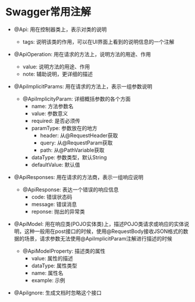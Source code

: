 # Swagger常用注解

- @Api: 用在控制器类上，表示对类的说明
    - tags: 说明该类的作用，可以在UI界面上看到的说明信息的一个注解

- @ApiOperation: 用在请求的方法上，说明方法的用途、作用
    - value: 说明方法的用途、作用
    - note: 辅助说明，更详细的描述

- @ApiImplicitParams: 用在请求的方法上，表示一组参数说明
    - @ApiImplicityParam: 详细概括参数的各个方面
        - name: 方法参数名
        - value: 参数意义
        - required: 是否必须传
        - paramType: 参数放在的地方
            - header: 从@RequestHeader获取
            - query: 从@RequestParam获取
            - path: 从@PathVariable获取
        - dataType: 参数类型，默认String
        - defaultValue: 默认值

- @ApiResponses: 用在请求的方法商，表示一组响应说明
    - @ApiResponse: 表达一个错误的响应信息
        - code: 错误状态码
        - message: 错误消息
        - reponse: 抛出的异常类

- @ApiModel: 用在响应类(POJO实体类)上，描述POJO类请求或响应的实体说明，这种一般用在post接口的时候，使用@RequestBody接收JSON格式的数据的场景，请求参数无法使用@ApiImplicitParam注解进行描述的时候
    - @ApiModelProperty: 描述类的属性
        - value: 属性的描述
        - dataType: 属性类型
        - name: 属性名
        - example: 示例

- @ApiIgnore: 生成文档时忽略这个接口